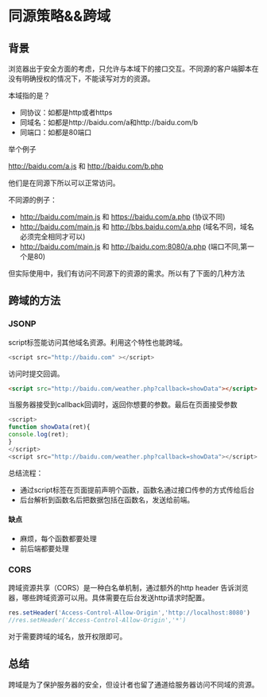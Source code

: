 # 同源策略&&跨域

## 背景

浏览器出于安全方面的考虑，只允许与本域下的接口交互。不同源的客户端脚本在没有明确授权的情况下，不能读写对方的资源。

本域指的是？

- 同协议：如都是http或者https
- 同域名：如都是http://baidu.com/a和http://baidu.com/b
- 同端口：如都是80端口

举个例子

http://baidu.com/a.js 和 http://baidu.com/b.php 

他们是在同源下所以可以正常访问。

不同源的例子：

- http://baidu.com/main.js 和 https://baidu.com/a.php (协议不同)
- http://baidu.com/main.js 和 http://bbs.baidu.com/a.php (域名不同，域名必须完全相同才可以)
- http://baidu.com/main.js 和 http://baidu.com:8080/a.php (端口不同,第一个是80)

但实际使用中，我们有访问不同源下的资源的需求。所以有了下面的几种方法

## 跨域的方法

### JSONP

script标签能访问其他域名资源。利用这个特性也能跨域。

```js
<script src="http://baidu.com" ></script>
```

访问时提交回调。

```html
<script src="http://baidu.com/weather.php?callback=showData"></script>
```

当服务器接受到callback回调时，返回你想要的参数。最后在页面接受参数

```js
<script>
function showData(ret){
console.log(ret);
}
</script>
<script src="http://baidu.com/weather.php?callback=showData"></script>
```

总结流程：

- 通过script标签在页面提前声明个函数，函数名通过接口传参的方式传给后台
- 后台解析到函数名后把数据包括在函数名，发送给前端。

#### 缺点

- 麻烦，每个函数都要处理
- 前后端都要处理

### CORS

跨域资源共享（CORS）是一种白名单机制，通过额外的http header 告诉浏览器，哪些跨域资源可以用。具体需要在后台发送http请求时配置。

```js
res.setHeader('Access-Control-Allow-Origin','http://localhost:8080')
//res.setHeader('Access-Control-Allow-Origin','*')
```

对于需要跨域的域名，放开权限即可。

## 总结

跨域是为了保护服务器的安全，但设计者也留了通道给服务器访问不同域的资源。



